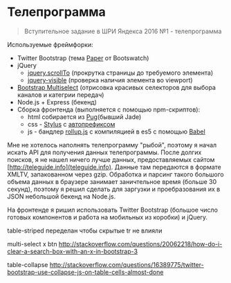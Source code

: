 # Телепрограмма
> Вступительное задание в ШРИ Яндекса 2016 №1 - телепрограмма


Используемые фреймфорки:
* Twitter Bootstrap (тема [Paper](https://bootswatch.com/paper/) от Bootswatch)
* jQuery
  * [jquery.scrollTo](https://github.com/flesler/jquery.scrollTo) (прокрутка страницы до требуемого элемента)
  * [jquery-visible](https://github.com/customd/jquery-visible) (проверка наличия элемента во viewport)
* [Bootstrap Multiselect](https://github.com/davidstutz/bootstrap-multiselect) (отрисовка красивых селекторов для выбора каналов и категрии передач)
* Node.js + Express (бекенд)
* Сборка фронтенда (выполняется с помощью npm-скриптов):
  * html собирается из [Pug](http://jade-lang.com/)(бывший Jade)
  * css - [Stylus](http://stylus-lang.com/) с [автопрефиксом](https://github.com/jenius/autoprefixer-stylus)
  * js - бандлер [rollup.js](http://rollupjs.org/) с компиляцией в es5 с помощью [Babel](https://babeljs.io/)


Мне не хотелось наполнять телепрограмму "рыбой", поэтому я начал искать API для получения данных телепрограммы.
После долгих поисков, я не нашел ничего лучше данных, предоставляемых сайтом [http://teleguide.info](teleguide.info).
Данные там передаются в формате XMLTV, запакованном через gzip.
Обработка и парсинг такого большого объема данных в браузере занимает заничтельное время (больше 30 секунд),
поэтому я решил сделать для заргузки и проебразования их в JSON небольшой бекенд на Node.js.

На фронтенде я ришил использовать Twitter Bootstrap (большое число готовых компонентов и работа на мобильных из коробки) и jQuery.







table-striped переделан чтобы скрытые tr  не влияли


multi-select x btn
http://stackoverflow.com/questions/20062218/how-do-i-clear-a-search-box-with-an-x-in-bootstrap-3



table-collapse
http://stackoverflow.com/questions/16389775/twitter-bootstrap-use-collapse-js-on-table-cells-almost-done
